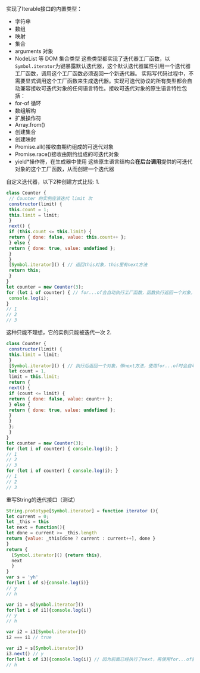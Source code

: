 实现了Iterable接口的内置类型：
- 字符串
- 数组
- 映射
- 集合
- arguments 对象
- NodeList 等 DOM 集合类型
这些类型都实现了迭代器工厂函数，以`Symbol.iterator`为键暴露默认迭代器，这个默认迭代器属性引用一个迭代器工厂函数，调用这个工厂函数必须返回一个新迭代器。
实际写代码过程中，不需要显式调用这个工厂函数来生成迭代器。实现可迭代协议的所有类型都会自动兼容接收可迭代对象的任何语言特性。接收可迭代对象的原生语言特性包括：
- for-of 循环
- 数组解构
- 扩展操作符
- Array.from()
- 创建集合
- 创建映射
- Promise.all()接收由期约组成的可迭代对象
- Promise.race()接收由期约组成的可迭代对象
- yield*操作符，在生成器中使用
这些原生语言结构会**在后台调用**提供的可迭代对象的这个工厂函数，从而创建一个迭代器

自定义迭代器，以下2种创建方式比较:
1. 
```javascript
class Counter { 
 // Counter 的实例应该迭代 limit 次
 constructor(limit) { 
 this.count = 1; 
 this.limit = limit; 
 } 
 next() { 
 if (this.count <= this.limit) { 
 return { done: false, value: this.count++ }; 
 } else { 
 return { done: true, value: undefined }; 
 } 
 } 
 [Symbol.iterator]() { // 返回this对象，this里有next方法
 return this; 
 } 
} 
let counter = new Counter(3); 
for (let i of counter) { // for...of会自动执行工厂函数，函数执行返回一个对象，即迭代器，然后继续自动执行迭代器的next方法
 console.log(i); 
} 
// 1 
// 2 
// 3 
```
这种只能不理想，它的实例只能被迭代一次
2. 
```javascript
class Counter { 
 constructor(limit) { 
 this.limit = limit; 
 } 
 [Symbol.iterator]() { // 执行后返回一个对象，带next方法，使用for...of时会自动执行这个工厂函数，并执行工厂函数返回的对象的next方法
 let count = 1, 
 limit = this.limit; 
 return { 
 next() { 
 if (count <= limit) { 
 return { done: false, value: count++ }; 
 } else { 
 return { done: true, value: undefined }; 
 } 
 } 
 }; 
 } 
} 
let counter = new Counter(3); 
for (let i of counter) { console.log(i); } 
// 1 
// 2 
// 3 
for (let i of counter) { console.log(i); } 
// 1 
// 2 
// 3 

```
重写String的迭代接口（测试）
```javascript
String.prototype[Symbol.iterator] = function iterator (){
let current = 0;
let _this = this
let next = function(){
let done = current >= _this.length
return {value: _this[done ? current : current++], done }
}
return {
  [Symbol.iterator]() {return this},
  next
  }
}
var s = 'yh'
for(let i of s){console.log(i)}
// y
// h

var i1 = s[Symbol.iterator]()
for(let i of i1){console.log(i)}
// y
// h

var i2 = i1[Symbol.iterator]()
i2 === i1 // true

var i3 = s[Symbol.iterator]()
i3.next() // y
for(let i of i3){console.log(i)} // 因为前面已经执行了next，再使用for...of就只有h输出了
// h
```